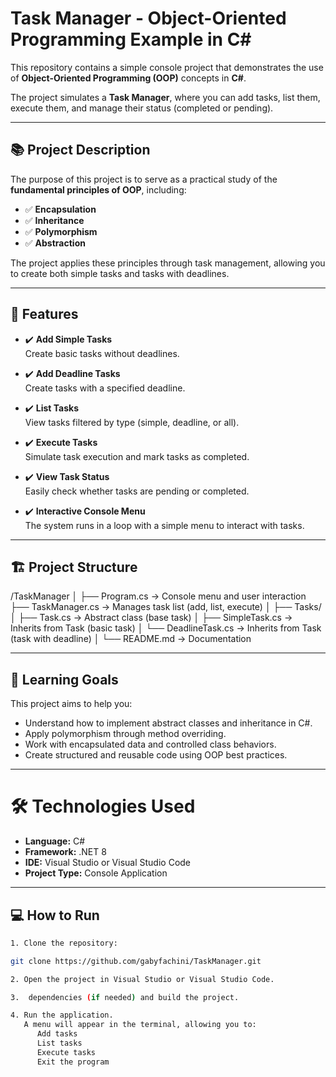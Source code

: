 # Task Manager - Object-Oriented Programming Example in C#

This repository contains a simple console project that demonstrates the use of **Object-Oriented Programming (OOP)** concepts in **C#**. 

The project simulates a **Task Manager**, where you can add tasks, list them, execute them, and manage their status (completed or pending).

---

## 📚 Project Description

The purpose of this project is to serve as a practical study of the **fundamental principles of OOP**, including:

- ✅ **Encapsulation**
- ✅ **Inheritance**
- ✅ **Polymorphism**
- ✅ **Abstraction**

The project applies these principles through task management, allowing you to create both simple tasks and tasks with deadlines.

---

## 🚀 Features

- ✔️ **Add Simple Tasks**  
  Create basic tasks without deadlines.

- ✔️ **Add Deadline Tasks**  
  Create tasks with a specified deadline.

- ✔️ **List Tasks**  
  View tasks filtered by type (simple, deadline, or all).

- ✔️ **Execute Tasks**  
  Simulate task execution and mark tasks as completed.

- ✔️ **View Task Status**  
  Easily check whether tasks are pending or completed.

- ✔️ **Interactive Console Menu**  
  The system runs in a loop with a simple menu to interact with tasks.

---

## 🏗️ Project Structure

/TaskManager
│
├── Program.cs → Console menu and user interaction
├── TaskManager.cs → Manages task list (add, list, execute)
│
├── Tasks/
│ ├── Task.cs → Abstract class (base task)
│ ├── SimpleTask.cs → Inherits from Task (basic task)
│ └── DeadlineTask.cs → Inherits from Task (task with deadline)
│
└── README.md → Documentation

---

## 🧠 Learning Goals

This project aims to help you:

- Understand how to implement abstract classes and inheritance in C#.
- Apply polymorphism through method overriding.
- Work with encapsulated data and controlled class behaviors.
- Create structured and reusable code using OOP best practices.

---
# 🛠️ Technologies Used

- **Language:** C#
- **Framework:** .NET 8
- **IDE:** Visual Studio or Visual Studio Code
- **Project Type:** Console Application

---

## 💻 How to Run

```bash
1. Clone the repository:

git clone https://github.com/gabyfachini/TaskManager.git

2. Open the project in Visual Studio or Visual Studio Code.

3.  dependencies (if needed) and build the project.

4. Run the application.
   A menu will appear in the terminal, allowing you to:
      Add tasks
      List tasks
      Execute tasks
      Exit the program

